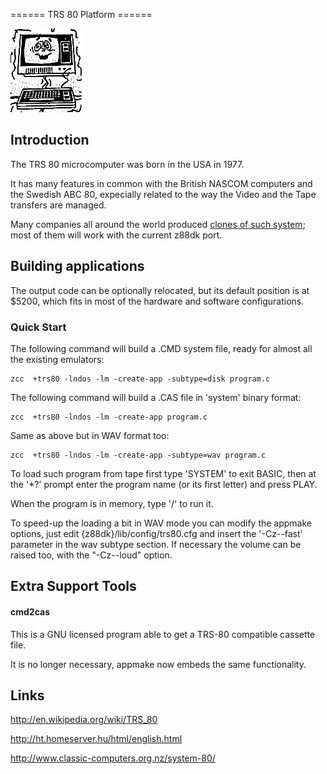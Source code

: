  ======  TRS 80  Platform ======

![](images/platform/trs80.gif)

## Introduction

The TRS 80 microcomputer was born in the USA in 1977.

It has many features in common with the British NASCOM computers and the Swedish ABC 80, expecially related to the way the Video and the Tape transfers are managed.

Many companies all around the world produced [clones of such system](http://www.trs-80.com/wordpress/trs-80-computer-line/clones/); most of them will work with the current z88dk port.


## Building applications

The output code can be optionally relocated, but its default position is at $5200, which fits in most of the hardware and software configurations.


### Quick Start

The following command will build a .CMD system file, ready for almost all the existing emulators:

    zcc  +trs80 -lndos -lm -create-app -subtype=disk program.c



The following command will build a .CAS file in 'system' binary format:

    zcc  +trs80 -lndos -lm -create-app program.c

Same as above but in WAV format too:

    zcc  +trs80 -lndos -lm -create-app -subtype=wav program.c

To load such program from tape first type 'SYSTEM' to exit BASIC, then at the '*?' prompt enter the program name (or its first letter) and press PLAY.

When the program is in memory, type '/' to run it.

To speed-up the loading a bit in WAV mode you can modify the appmake options, just edit {z88dk}/lib/config/trs80.cfg and insert the '-Cz--fast' parameter in the wav subtype section.   If necessary the volume can be raised too, with the "-Cz--loud" option.



## Extra Support Tools

#### cmd2cas

This is a GNU licensed program able to get a TRS-80 compatible cassette file.

It is no longer necessary, appmake now embeds the same functionality.





## Links

http://en.wikipedia.org/wiki/TRS_80

http://ht.homeserver.hu/html/english.html

http://www.classic-computers.org.nz/system-80/
